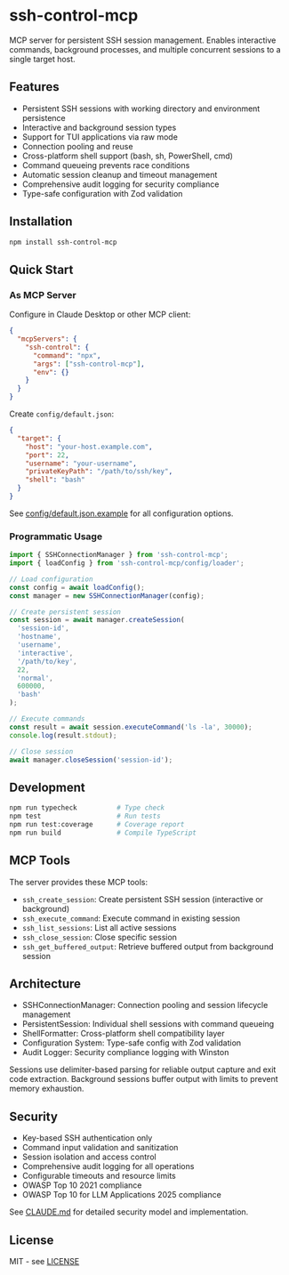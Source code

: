 # ssh-control-mcp

MCP server for persistent SSH session management. Enables interactive commands, background processes, and multiple concurrent sessions to a single target host.

## Features

- Persistent SSH sessions with working directory and environment persistence
- Interactive and background session types
- Support for TUI applications via raw mode
- Connection pooling and reuse
- Cross-platform shell support (bash, sh, PowerShell, cmd)
- Command queueing prevents race conditions
- Automatic session cleanup and timeout management
- Comprehensive audit logging for security compliance
- Type-safe configuration with Zod validation

## Installation

```bash
npm install ssh-control-mcp
```

## Quick Start

### As MCP Server

Configure in Claude Desktop or other MCP client:

```json
{
  "mcpServers": {
    "ssh-control": {
      "command": "npx",
      "args": ["ssh-control-mcp"],
      "env": {}
    }
  }
}
```

Create `config/default.json`:

```json
{
  "target": {
    "host": "your-host.example.com",
    "port": 22,
    "username": "your-username",
    "privateKeyPath": "/path/to/ssh/key",
    "shell": "bash"
  }
}
```

See [config/default.json.example](config/default.json.example) for all configuration options.

### Programmatic Usage

```typescript
import { SSHConnectionManager } from 'ssh-control-mcp';
import { loadConfig } from 'ssh-control-mcp/config/loader';

// Load configuration
const config = await loadConfig();
const manager = new SSHConnectionManager(config);

// Create persistent session
const session = await manager.createSession(
  'session-id',
  'hostname',
  'username',
  'interactive',
  '/path/to/key',
  22,
  'normal',
  600000,
  'bash'
);

// Execute commands
const result = await session.executeCommand('ls -la', 30000);
console.log(result.stdout);

// Close session
await manager.closeSession('session-id');
```

## Development

```bash
npm run typecheck          # Type check
npm test                   # Run tests
npm run test:coverage      # Coverage report
npm run build              # Compile TypeScript
```

## MCP Tools

The server provides these MCP tools:

- `ssh_create_session`: Create persistent SSH session (interactive or background)
- `ssh_execute_command`: Execute command in existing session
- `ssh_list_sessions`: List all active sessions
- `ssh_close_session`: Close specific session
- `ssh_get_buffered_output`: Retrieve buffered output from background session

## Architecture

- SSHConnectionManager: Connection pooling and session lifecycle management
- PersistentSession: Individual shell sessions with command queueing
- ShellFormatter: Cross-platform shell compatibility layer
- Configuration System: Type-safe config with Zod validation
- Audit Logger: Security compliance logging with Winston

Sessions use delimiter-based parsing for reliable output capture and exit code extraction. Background sessions buffer output with limits to prevent memory exhaustion.

## Security

- Key-based SSH authentication only
- Command input validation and sanitization
- Session isolation and access control
- Comprehensive audit logging for all operations
- Configurable timeouts and resource limits
- OWASP Top 10 2021 compliance
- OWASP Top 10 for LLM Applications 2025 compliance

See [CLAUDE.md](CLAUDE.md) for detailed security model and implementation.

## License

MIT - see [LICENSE](LICENSE)

